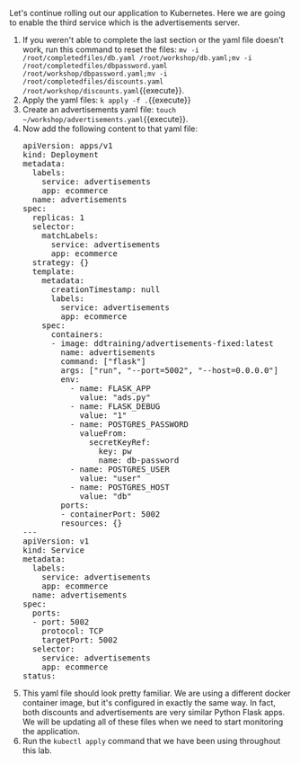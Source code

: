 Let's continue rolling out our application to Kubernetes. Here we are going to enable the third service which is the advertisements server. 

1.  If you weren't able to complete the last section or the yaml file doesn't work, run this command to reset the files: `mv -i /root/completedfiles/db.yaml /root/workshop/db.yaml;mv -i /root/completedfiles/dbpassword.yaml /root/workshop/dbpassword.yaml;mv -i /root/completedfiles/discounts.yaml /root/workshop/discounts.yaml`{{execute}}. 
2.  Apply the yaml files: `k apply -f .`{{execute}}
3.  Create an advertisements yaml file: `touch ~/workshop/advertisements.yaml`{{execute}}.
4.  Now add the following content to that yaml file: 
    <pre class="file" data-target="clipboard">
    apiVersion: apps/v1
    kind: Deployment
    metadata:
      labels:
        service: advertisements
        app: ecommerce
      name: advertisements 
    spec:
      replicas: 1
      selector:
        matchLabels:
          service: advertisements
          app: ecommerce
      strategy: {}
      template:
        metadata:
          creationTimestamp: null
          labels:
            service: advertisements
            app: ecommerce
        spec:
          containers:
          - image: ddtraining/advertisements-fixed:latest
            name: advertisements 
            command: ["flask"]
            args: ["run", "--port=5002", "--host=0.0.0.0"]
            env:
              - name: FLASK_APP
                value: "ads.py"
              - name: FLASK_DEBUG
                value: "1"
              - name: POSTGRES_PASSWORD
                valueFrom:
                  secretKeyRef:
                    key: pw
                    name: db-password
              - name: POSTGRES_USER
                value: "user"
              - name: POSTGRES_HOST
                value: "db"
            ports:
            - containerPort: 5002
            resources: {}
    ---
    apiVersion: v1
    kind: Service
    metadata:
      labels:
        service: advertisements
        app: ecommerce
      name: advertisements
    spec:
      ports:
      - port: 5002
        protocol: TCP
        targetPort: 5002
      selector:
        service: advertisements
        app: ecommerce
    status:
    </pre>
5.  This yaml file should look pretty familiar. We are using a different docker container image, but it's configured in exactly the same way. In fact, both discounts and advertisements are very similar Python Flask apps. We will be updating all of these files when we need to start monitoring the application.
6.  Run the `kubectl apply` command that we have been using throughout this lab.